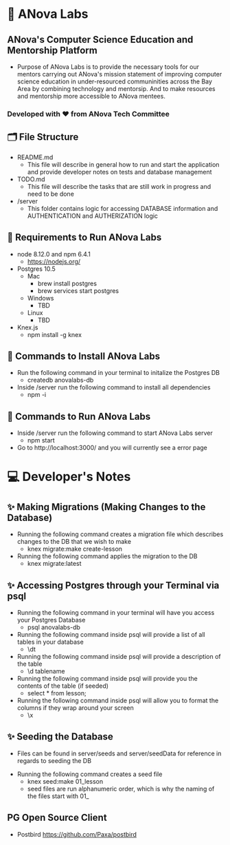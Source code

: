 # 🚀 ANova Labs

## ANova's Computer Science Education and Mentorship Platform

- Purpose of ANova Labs is to provide the necessary tools for our mentors carrying out ANova's mission statement of improving computer science education in under-resourced communinities across the Bay Area by combining technology and mentorsip. And to make resources and mentorship more accessible to ANova mentees.

### Developed with ❤️ from ANova Tech Committee

## 🗂 File Structure

- README.md
  - This file will describe in general how to run and start the application and provide developer notes on tests and database management
- TODO.md
  - This file will describe the tasks that are still work in progress and need to be done
- /server
  - This folder contains logic for accessing DATABASE information and AUTHENTICATION and AUTHERIZATION logic

## 📝 Requirements to Run ANova Labs

- node 8.12.0 and npm 6.4.1
  - https://nodejs.org/
- Postgres 10.5
  - Mac
    - brew install postgres
    - brew services start postgres
  - Windows
    - TBD
  - Linux
    - TBD
- Knex.js
  - npm install -g knex

## 📝 Commands to Install ANova Labs

- Run the following command in your terminal to initalize the Postgres DB
  - createdb anovalabs-db
- Inside /server run the following command to install all dependencies
  - npm -i

## 🧠 Commands to Run ANova Labs

- Inside /server run the following command to start ANova Labs server
  - npm start
- Go to http://localhost:3000/ and you will currently see a error page

# 💻 Developer's Notes

## ✨ Making Migrations (Making Changes to the Database)

- Running the following command creates a migration file which describes changes to the DB that we wish to make
  - knex migrate:make create-lesson
- Running the following command applies the migration to the DB
  - knex migrate:latest

## ✨ Accessing Postgres through your Terminal via psql

- Running the following command in your terminal will have you access your Postgres Database
  - psql anovalabs-db
- Running the following command inside psql will provide a list of all tables in your database
  - \dt
- Running the following command inside psql will provide a description of the table
  - \d tablename
- Running the following command inside psql will provide you the contents of the table (if seeded)
  - select \* from lesson;
- Running the following command inside psql will allow you to format the columns if they wrap around your screen
  - \x

## ✨ Seeding the Database

- Files can be found in server/seeds and server/seedData for reference in regards to seeding the DB

* Running the following command creates a seed file
  - knex seed:make 01_lesson
  - seed files are run alphanumeric order, which is why the naming of the files start with 01\_

## PG Open Source Client

- Postbird https://github.com/Paxa/postbird
